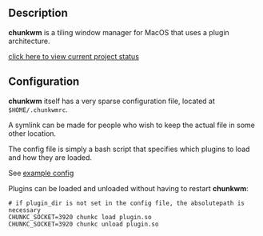 ## Description

**chunkwm** is a tiling window manager for MacOS that uses a plugin architecture.

[click here to view current project status](https://github.com/koekeishiya/chunkwm/issues/16)


## Configuration

**chunkwm** itself has a very sparse configuration file, located at `$HOME/.chunkwmrc`.

A symlink can be made for people who wish to keep the actual file in some other location.

The config file is simply a bash script that specifies which plugins to load and how they are loaded.

See [example config](https://github.com/koekeishiya/chunkwm/blob/master/examples/chunkwmrc)

Plugins can be loaded and unloaded without having to restart **chunkwm**:

```
# if plugin_dir is not set in the config file, the absolutepath is necessary
CHUNKC_SOCKET=3920 chunkc load plugin.so
CHUNKC_SOCKET=3920 chunkc unload plugin.so
```
